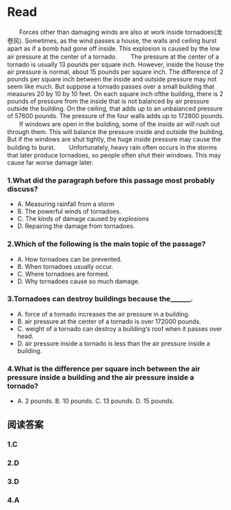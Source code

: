 # Read

　　Forces other than damaging winds are also at work inside tornadoes(龙卷风). Sometimes, as the wind passes a house, the walls and ceiling burst apart as if a bomb had gone off inside. This explosion is caused by the low air pressure at the center of a tornado.
　　The pressure at the center of a tornado is usually 13 pounds per square inch. However, inside the house the air pressure is normal, about 15 pounds per square inch. The difference of 2 pounds per square inch between the inside and outside pressure may not seem like much. But suppose a tornado passes over a small building that measures 20 by 10 by 10 feet. On each square inch ofthe building, there is 2 pounds of pressure from the inside that is not balanced by air pressure outside the building. On the ceiling, that adds up to an unbalanced pressure of 57600 pounds. The pressure of the four walls adds up to 172800 pounds.
　　If windows are open in the building, some of the inside air will rush out through them. This will balance the pressure inside and outside the building. But if the windows are shut tightly, the huge inside pressure may cause the building to burst.
　　Unfortunately, heavy rain often occurs in the storms that later produce tornadoes, so people often shut their windows. This may cause far worse damage later.
### 1.What did the paragraph before this passage most probably discuss?
* A. Measuring rainfall from a storm 
* B. The powerful winds of tornadoes.
* C. The kinds of damage caused by explosions 
* D. Repairing the damage from tornadoes.
### 2.Which of the following is the main topic of the passage?
* A. How tornadoes can be prevented. 
* B. When tornadoes usually occur. 
* C. Where tornadoes are formed.
* D. Why tornadoes cause so much damage.
### 3.Tornadoes can destroy buildings because the______.
* A. force of a tornado increases the air pressure in a building. 
* B. air pressure at the center of a tornado is over 172000 pounds.
* C. weight of a tornado can destroy a building‘s roof when it passes over head. 
* D. air pressure inside a tornado is less than the air pressure inside a building.
### 4.What is the difference per square inch between the air pressure inside a building and the air pressure inside a tornado?
* A. 2 pounds. B. 10 pounds. C. 13 pounds. D. 15 pounds.
## 阅读答案
### 1.C
### 2.D
### 3.D
### 4.A
